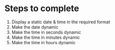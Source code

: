 # Steps to complete

1. Display a static date & time in the required format
2. Make the date dynamic
3. Make the time in seconds dynamic
4. Make the time in minutes dynamic
5. Make the time in hours dynamic